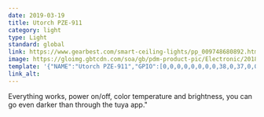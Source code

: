 ```yaml
---
date: 2019-03-19
title: Utorch PZE-911
category: light
type: Light
standard: global
link: https://www.gearbest.com/smart-ceiling-lights/pp_009748680892.html
image: https://gloimg.gbtcdn.com/soa/gb/pdm-product-pic/Electronic/2018/09/03/goods_img_big-v32/20180903154832_22560.jpg
template: '{"NAME":"Utorch PZE-911","GPIO":[0,0,0,0,0,0,0,0,38,0,37,0,0],"FLAG":0,"BASE":1}' 
link_alt: 
---
```


Everything works, power on/off, color temperature and brightness, you can go even darker than through the tuya app."

